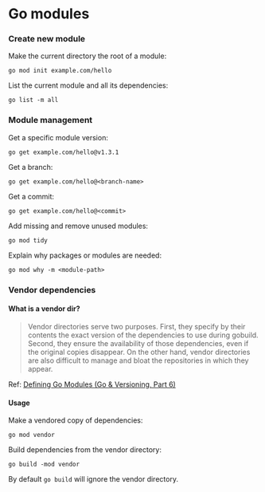 # Go modules

### Create new module

Make the current directory the root of a module:
```
go mod init example.com/hello
```

List the current module and all its dependencies:
```
go list -m all
```

### Module management

Get a specific module version:
```
go get example.com/hello@v1.3.1
```

Get a branch:
```
go get example.com/hello@<branch-name>
```

Get a commit:
```
go get example.com/hello@<commit>
```

Add missing and remove unused modules:
```
go mod tidy
```

Explain why packages or modules are needed:
```
go mod why -m <module-path>
```

### Vendor dependencies

#### What is a vendor dir?
> Vendor directories serve two purposes. First, they specify by their contents
> the exact version of the dependencies to use during gobuild. Second, they
> ensure the availability of those dependencies, even if the original copies
> disappear. On the other hand, vendor directories are also difficult to manage
> and bloat the repositories in which they appear.

Ref: [Defining Go Modules (Go & Versioning, Part 6)](https://research.swtch.com/vgo-module)

#### Usage

Make a vendored copy of dependencies:
```
go mod vendor
```

Build dependencies from the vendor directory:
```
go build -mod vendor
```

By default `go build` will ignore the vendor directory.
